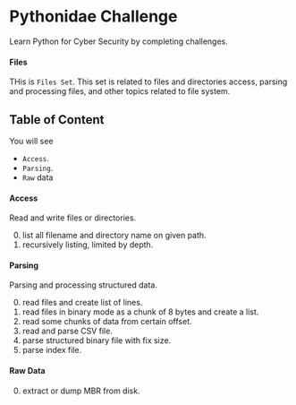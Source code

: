 # Pythonidae Challenge

Learn Python for Cyber Security by completing challenges.

#### Files

THis is `Files Set`. This set is related to files and directories access, parsing and processing files, and other topics related to file system.

## Table of Content

You will see

- `Access`.
- `Parsing`.
- `Raw` data

#### Access

Read and write files or directories.

0. list all filename and directory name on given path.
1. recursively listing, limited by depth.

#### Parsing

Parsing and processing structured data.

0. read files and create list of lines.
1. read files in binary mode as a chunk of 8 bytes and create a list.
2. read some chunks of data from certain offset.
3. read and parse CSV file.
4. parse structured binary file with fix size. 
5. parse index file.

#### Raw Data

0. extract or dump MBR from disk.